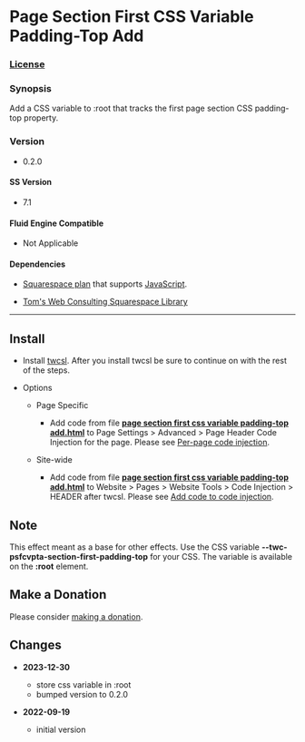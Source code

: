 # Page Section First CSS Variable Padding-Top Add

### [License][1]

### Synopsis

Add a CSS variable to :root that tracks the first page section CSS padding-top
property.

### Version

  * 0.2.0

#### SS Version

  * 7.1

#### Fluid Engine Compatible

  * Not Applicable

#### Dependencies

  * [Squarespace plan][2] that supports [JavaScript][3].
  
  * [Tom's Web Consulting Squarespace Library][4]

---

## Install

* Install [twcsl][5]. After you install twcsl be sure to continue on with the
  rest of the steps.
  
* Options

  * Page Specific
  
    * Add code from file **[page section first css variable padding-top
      add.html][6]** to Page Settings > Advanced > Page Header Code Injection
      for the page. Please see [Per-page code injection][7].
      
  * Site-wide
  
    * Add code from file **[page section first css variable padding-top
      add.html][6]** to Website > Pages > Website Tools > Code Injection >
      HEADER after twcsl. Please see [Add code to code injection][8].

## Note

This effect meant as a base for other effects. Use the CSS variable
**--twc-psfcvpta-section-first-padding-top** for your CSS. The variable is
available on the **:root** element.

## Make a Donation

Please consider [making a donation][9].

## Changes

* **2023-12-30**

  * store css variable in :root
  * bumped version to 0.2.0
  
* **2022-09-19**

  * initial version

[1]: https://github.com/tomsWebConsulting/twcsl/blob/main/LICENSE.txt#L1
[2]: https://www.squarespace.com/pricing
[3]: https://en.wikipedia.org/wiki/JavaScript
[4]: https://github.com/tomsWebConsulting/twcsl
[5]: https://github.com/tomsWebConsulting/twcsl#install-options
[6]: page%20section%20first%20css%20variable%20padding-top%20add.html#L1
[7]: https://support.squarespace.com/hc/en-us/articles/205815908-Using-code-injection#toc-per-page-code-injection
[8]: https://support.squarespace.com/hc/en-us/articles/205815908-Using-code-injection#toc-add-code-to-code-injection
[9]: https://github.com/tomsWebConsulting/twcsl#make-a-donation
[10]: https://github.com/tomsWebConsulting/twcsl#install-options
